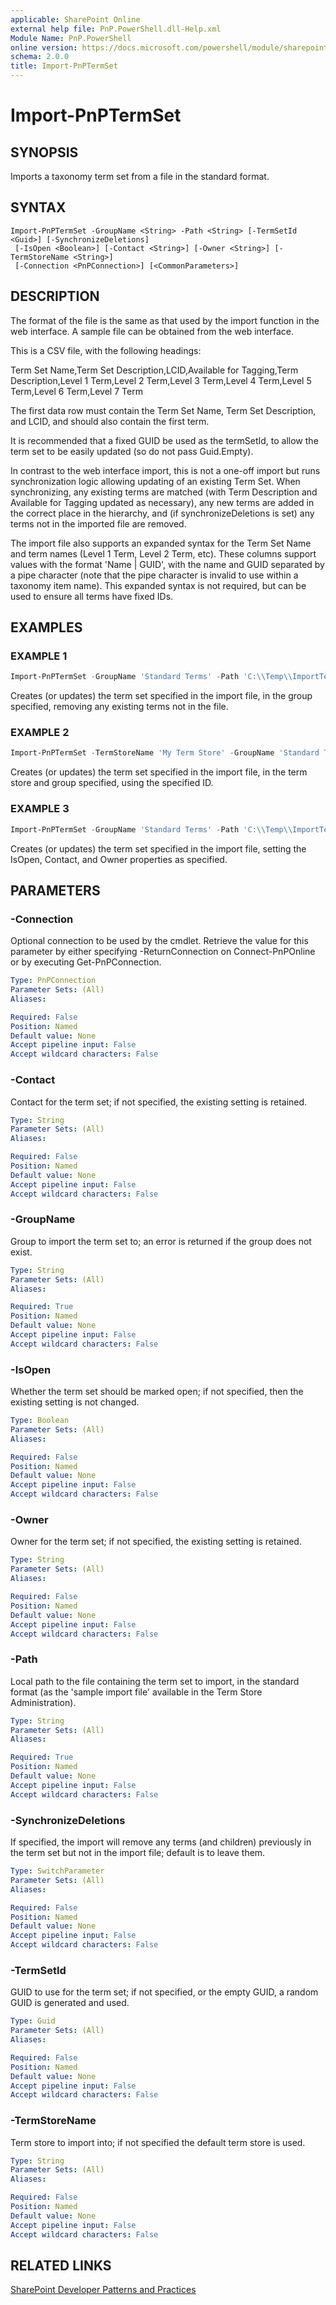 ```yaml
---
applicable: SharePoint Online
external help file: PnP.PowerShell.dll-Help.xml
Module Name: PnP.PowerShell
online version: https://docs.microsoft.com/powershell/module/sharepoint-pnp/import-pnptermset
schema: 2.0.0
title: Import-PnPTermSet
---
```


# Import-PnPTermSet

## SYNOPSIS
Imports a taxonomy term set from a file in the standard format.

## SYNTAX

```
Import-PnPTermSet -GroupName <String> -Path <String> [-TermSetId <Guid>] [-SynchronizeDeletions]
 [-IsOpen <Boolean>] [-Contact <String>] [-Owner <String>] [-TermStoreName <String>]
 [-Connection <PnPConnection>] [<CommonParameters>]
```

## DESCRIPTION
The format of the file is the same as that used by the import function in the web interface. A sample file can be obtained from the web interface.

This is a CSV file, with the following headings:

  Term Set Name,Term Set Description,LCID,Available for Tagging,Term Description,Level 1 Term,Level 2 Term,Level 3 Term,Level 4 Term,Level 5 Term,Level 6 Term,Level 7 Term

The first data row must contain the Term Set Name, Term Set Description, and LCID, and should also contain the first term. 

It is recommended that a fixed GUID be used as the termSetId, to allow the term set to be easily updated (so do not pass Guid.Empty).

In contrast to the web interface import, this is not a one-off import but runs synchronization logic allowing updating of an existing Term Set. When synchronizing, any existing terms are matched (with Term Description and Available for Tagging updated as necessary), any new terms are added in the correct place in the hierarchy, and (if synchronizeDeletions is set) any terms not in the imported file are removed.

The import file also supports an expanded syntax for the Term Set Name and term names (Level 1 Term, Level 2 Term, etc). These columns support values with the format 'Name | GUID', with the name and GUID separated by a pipe character (note that the pipe character is invalid to use within a taxonomy item name). This expanded syntax is not required, but can be used to ensure all terms have fixed IDs.

## EXAMPLES

### EXAMPLE 1
```powershell
Import-PnPTermSet -GroupName 'Standard Terms' -Path 'C:\\Temp\\ImportTermSet.csv' -SynchronizeDeletions
```

Creates (or updates) the term set specified in the import file, in the group specified, removing any existing terms not in the file.

### EXAMPLE 2
```powershell
Import-PnPTermSet -TermStoreName 'My Term Store' -GroupName 'Standard Terms' -Path 'C:\\Temp\\ImportTermSet.csv' -TermSetId '{15A98DB6-D8E2-43E6-8771-066C1EC2B8D8}'
```

Creates (or updates) the term set specified in the import file, in the term store and group specified, using the specified ID.

### EXAMPLE 3
```powershell
Import-PnPTermSet -GroupName 'Standard Terms' -Path 'C:\\Temp\\ImportTermSet.csv' -IsOpen $true -Contact 'user@example.org' -Owner 'user@example.org'
```

Creates (or updates) the term set specified in the import file, setting the IsOpen, Contact, and Owner properties as specified.

## PARAMETERS

### -Connection
Optional connection to be used by the cmdlet. Retrieve the value for this parameter by either specifying -ReturnConnection on Connect-PnPOnline or by executing Get-PnPConnection.

```yaml
Type: PnPConnection
Parameter Sets: (All)
Aliases:

Required: False
Position: Named
Default value: None
Accept pipeline input: False
Accept wildcard characters: False
```

### -Contact
Contact for the term set; if not specified, the existing setting is retained.

```yaml
Type: String
Parameter Sets: (All)
Aliases:

Required: False
Position: Named
Default value: None
Accept pipeline input: False
Accept wildcard characters: False
```

### -GroupName
Group to import the term set to; an error is returned if the group does not exist.

```yaml
Type: String
Parameter Sets: (All)
Aliases:

Required: True
Position: Named
Default value: None
Accept pipeline input: False
Accept wildcard characters: False
```

### -IsOpen
Whether the term set should be marked open; if not specified, then the existing setting is not changed.

```yaml
Type: Boolean
Parameter Sets: (All)
Aliases:

Required: False
Position: Named
Default value: None
Accept pipeline input: False
Accept wildcard characters: False
```

### -Owner
Owner for the term set; if not specified, the existing setting is retained.

```yaml
Type: String
Parameter Sets: (All)
Aliases:

Required: False
Position: Named
Default value: None
Accept pipeline input: False
Accept wildcard characters: False
```

### -Path
Local path to the file containing the term set to import, in the standard format (as the 'sample import file' available in the Term Store Administration).

```yaml
Type: String
Parameter Sets: (All)
Aliases:

Required: True
Position: Named
Default value: None
Accept pipeline input: False
Accept wildcard characters: False
```

### -SynchronizeDeletions
If specified, the import will remove any terms (and children) previously in the term set but not in the import file; default is to leave them.

```yaml
Type: SwitchParameter
Parameter Sets: (All)
Aliases:

Required: False
Position: Named
Default value: None
Accept pipeline input: False
Accept wildcard characters: False
```

### -TermSetId
GUID to use for the term set; if not specified, or the empty GUID, a random GUID is generated and used.

```yaml
Type: Guid
Parameter Sets: (All)
Aliases:

Required: False
Position: Named
Default value: None
Accept pipeline input: False
Accept wildcard characters: False
```

### -TermStoreName
Term store to import into; if not specified the default term store is used.

```yaml
Type: String
Parameter Sets: (All)
Aliases:

Required: False
Position: Named
Default value: None
Accept pipeline input: False
Accept wildcard characters: False
```

## RELATED LINKS

[SharePoint Developer Patterns and Practices](https://aka.ms/sppnp)